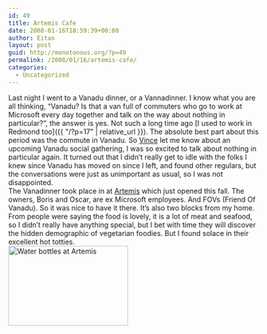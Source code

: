 ```yaml
---
id: 49
title: Artemis Cafe
date: 2008-01-16T18:59:39+00:00
author: Eitan
layout: post
guid: http://monotonous.org/?p=49
permalink: /2008/01/16/artemis-cafe/
categories:
  - Uncategorized
---
```

Last night I went to a Vanadu dinner, or a Vannadinner. I know what you are all thinking, &#8220;Vanadu? Is that a van full of commuters who go to work at Microsoft every day together and talk on the way about nothing in particular?&#8221;, the answer is yes. Not such a long time ago [I used to work in Redmond too]({{ "/?p=17" | relative_url }}). The absolute best part about this period was the commute in Vanadu. So [Vince](http://unclevinny.wordpress.com) let me know about an upcoming Vanadu social gathering, I was so excited to talk about nothing in particular again. It turned out that I didn&#8217;t really get to idle with the folks I knew since Vanadu has moved on since I left, and found other regulars, but the conversations were just as unimportant as usual, so I was not disappointed.  
The Vanadinner took place in at [Artemis](http://www.artemiscafe.net/) which just opened this fall. The owners, Boris and Oscar, are ex Microsoft employees. And FOVs (Friend Of Vanadu). So it was nice to have it there. It&#8217;s also two blocks from my home. From people were saying the food is lovely, it is a lot of meat and seafood, so I didn&#8217;t really have anything special, but I bet with time they will discover the hidden demographic of vegetarian foodies. But I found solace in their excellent hot totties.  
<img src="http://farm3.static.flickr.com/2251/2198039079_aec67c26b3_m.jpg" title="Water bottles at Artemis" alt="Water bottles at Artemis" align="middle" height="160" width="240" />